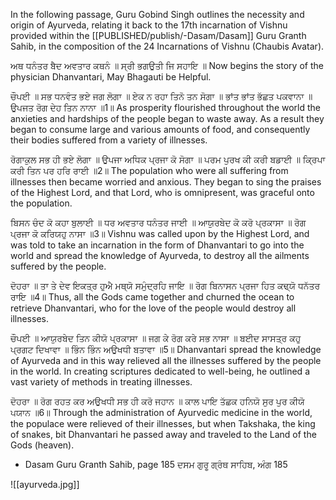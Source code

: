 In the following passage, Guru Gobind Singh outlines the necessity and origin of Ayurveda, relating it back to the 17th incarnation of Vishnu provided within the [[PUBLISHED/publish/-Dasam/Dasam]] Guru Granth Sahib, in the composition of the 24 Incarnations of Vishnu (Chaubis Avatar).

ਅਥ ਧਨੰਤਰ ਬੈਦ ਅਵਤਾਰ ਕਥਨੰ ॥ ਸ੍ਰੀ ਭਗਉਤੀ ਜਿ ਸਹਾਇ ॥
Now begins the story of the physician Dhanvantari, May Bhagauti be Helpful.

ਚੌਪਈ ॥
ਸਭ ਧਨਵੰਤ ਭਏ ਜਗ ਲੋਗਾ ॥ ਏਕ ਨ ਰਹਾ ਤਿਨੋ ਤਨ ਸੋਗਾ ॥
ਭਾਂਤ ਭਾਂਤ ਭੱਛਤ ਪਕਵਾਨਾ ॥ ਉਪਜਤ ਰੋਗ ਦੇਹ ਤਿਨ ਨਾਨਾ ॥1॥
As prosperity flourished throughout the world the anxieties and hardships of the people began to waste away. As a result they began to consume large and various amounts of food, and consequently their bodies suffered from a variety of illnesses.

ਰੋਗਾਕੁਲ ਸਭ ਹੀ ਭਏ ਲੋਗਾ ॥ ਉਪਜਾ ਅਧਿਕ ਪ੍ਰਜਾ ਕੋ ਸੋਗਾ ॥
ਪਰਮ ਪੁਰਖ ਕੀ ਕਰੀ ਬਡਾਈ ॥ ਕ੍ਰਿਪਾ ਕਰੀ ਤਿਨ ਪਰ ਹਰਿ ਰਾਈ ॥2॥
The population who were all suffering from illnesses then became worried and anxious. They began to sing the praises of the Highest Lord, and that Lord, who is omnipresent, was graceful onto the population.

ਬਿਸਨ ਚੰਦ ਕੋ ਕਹਾ ਬੁਲਾਈ ॥ ਧਰ ਅਵਤਾਰ ਧਨੰਤਰ ਜਾਈ ॥
ਆਯੁਰਬੇਦ ਕੋ ਕਰੋ ਪ੍ਰਕਾਸਾ ॥ ਰੋਗ ਪ੍ਰਜਾ ਕੋ ਕਰਿਯਹੁ ਨਾਸਾ ॥3॥
Vishnu was called upon by the Highest Lord, and was told to take an incarnation in the form of Dhanvantari to go into the world and spread the knowledge of Ayurveda, to destroy all the ailments suffered by the people.

ਦੋਹਰਾ ॥
ਤਾ ਤੇ ਦੇਵ ਇਕਤ੍ਰ ਹੁਐ ਮਥ੍ਯੋ ਸਮੁੰਦ੍ਰਹਿ ਜਾਇ ॥
ਰੋਗ ਬਿਨਾਸਨ ਪ੍ਰਜਾ ਹਿਤ ਕਢ੍ਯੋ ਧਨੱਤਰ ਰਾਇ ॥4॥
Thus, all the Gods came together and churned the ocean to retrieve Dhanvantari, who for the love of the people would destroy all illnesses.

ਚੌਪਈ ॥
ਆਯੁਰਬੇਦ ਤਿਨ ਕੀਯੋ ਪ੍ਰਕਾਸਾ ॥ ਜਗ ਕੇ ਰੋਗ ਕਰੇ ਸਭ ਨਾਸਾ ॥
ਬਈਦ ਸਾਸਤ੍ਰ ਕਹੁ ਪ੍ਰਗਟ ਦਿਖਾਵਾ ॥ ਭਿੰਨ ਭਿੰਨ ਅਉਖਧੀ ਬਤਾਵਾ ॥5॥
Dhanvantari spread the knowledge of Ayurveda and in this way relieved all the illnesses suffered by the people in the world. In creating scriptures dedicated to well-being, he outlined a vast variety of methods in treating illnesses.

ਦੋਹਰਾ ॥
ਰੋਗ ਰਹਤ ਕਰ ਅਉਖਧੀ ਸਭ ਹੀ ਕਰੋ ਜਹਾਨ ॥
ਕਾਲ ਪਾਇ ਤੱਛਕ ਹਨਿਯੋ ਸੁਰ ਪੁਰ ਕੀਯੋ ਪਯਾਨ ॥6॥
Through the administration of Ayurvedic medicine in the world, the populace were relieved of their illnesses, but when Takshaka, the king of snakes, bit Dhanvantari he passed away and traveled to the Land of the Gods (heaven).

- Dasam Guru Granth Sahib, page 185 
ਦਸਮ ਗੁਰੂ ਗ੍ਰੰਥ ਸਾਹਿਬ, ਅੰਗ 185

![[ayurveda.jpg]]